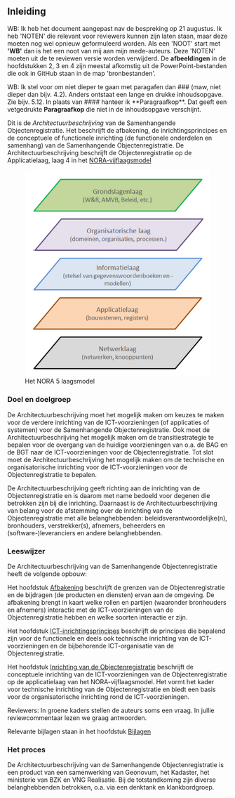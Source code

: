 ## Inleiding

<p class='note'>
     WB: Ik heb het document aangepast nav de bespreking op 21 augustus. Ik heb 'NOTEN' die relevant voor reviewers kunnen zijn laten staan, maar deze moeten nog wel opnieuw geformuleerd worden. Als een 'NOOT' start met <b>'WB'</b> dan is het een noot van mij aan mijn mede-auteurs. Deze 'NOTEN' moeten uit de te reviewen versie worden verwijderd. De <b>afbeeldingen</b> in de hoofdstukken 2, 3 en 4 zijn meestal afkomstig uit de PowerPoint-bestanden die ook in GitHub staan in de map 'bronbestanden'.
</p>

<p class='note'>
     WB: Ik stel voor om niet dieper te gaan met paragafen dan ### (maw, niet dieper dan bijv. 4.2). Anders ontstaat een lange en drukke inhoudsopgave. Zie bijv. 5.12. In plaats van #### hanteer ik **Paragraafkop**. Dat geeft een vetgedrukte <b>Paragraafkop</b> die niet in de inhoudsopgave verschijnt.
</p>

Dit is de *Architectuurbeschrijving* van de Samenhangende Objectenregistratie. Het beschrijft de afbakening, de inrichtingsprincipes en de conceptuele of functionele inrichting (de functionele onderdelen en samenhang) van de Samenhangende Objectenregistratie. De Architectuurbeschrijving beschrijft de Objectenregistratie op de Applicatielaag, laag 4 in het [NORA-vijflaagsmodel](https://www.noraonline.nl/wiki/Vijflaagsmodel)

<figure id="nora5laagsmodel">
    <img src="media/nora5laagsmodel.PNG" alt="nora5laagsmodel">
    <figcaption>Het NORA 5 laagsmodel</figcaption>
</figure>

### Doel en doelgroep

De Architectuurbeschrijving moet het mogelijk maken om  keuzes te maken voor de verdere inrichting van de ICT-voorzieningen (of applicaties of systemen) voor de Samenhangende Objectenregistratie. Ook moet de Architectuurbeschrijving het mogelijk maken om de transitiestrategie te bepalen voor de overgang van de huidige voorzieningen van o.a. de BAG en de BGT naar de ICT-voorzieningen voor de Objectenregistratie. Tot slot moet de Architectuurbeschrijving het mogelijk maken om de technische en organisatorische inrichting voor de ICT-voorzieningen voor de Objectenregistratie te bepalen. 

De Architectuurbeschrijving geeft richting aan de inrichting van de Objectenregistratie en is daarom met name bedoeld voor degenen die betrokken zijn bij die inrichting. Daarnaast is de Architectuurbeschrijving van belang voor de afstemming over de inrichting van de Objectenregistratie met alle belanghebbenden: beleidsverantwoordelijke(n), bronhouders, verstrekker(s), afnemers, beheerders en (software-)leveranciers en andere belanghebbenden.

### Leeswijzer

De Architectuurbeschrijving van de Samenhangende Objectenregistratie heeft de volgende opbouw:

Het hoofdstuk [Afbakening](#afbakening) beschrijft de grenzen van de Objectenregistratie en de bijdragen (de producten en diensten) ervan aan de omgeving. De afbakening brengt in kaart welke rollen en partijen (waaronder bronhouders en afnemers) interactie met de ICT-voorzieningen van de Objectenregistratie hebben en welke soorten interactie er zijn.

Het hoofdstuk [ICT-inrichtingsprincipes](#ict-inrichtingsprincipes) beschrijft de principes die bepalend zijn voor de functionele en deels ook technische inrichting van de ICT-voorzieningen en de bijbehorende ICT-organisatie van de Objectenregistratie.  

Het hoofdstuk [Inrichting van de Objectenregistratie](#inrichting-van-de-objectenregistratie) beschrijft de conceptuele inrichting van de ICT-voorzieningen van de Objectenregistratie op de applicatielaag van het NORA-vijflaagsmodel. Het vormt het kader voor technische inrichting van de Objectenregistratie en biedt een basis voor de organisatorische inrichting rond de ICT-voorzieningen.

<!-- Tenslotte worden in het hoofdstuk [Conlusies en Aanbevelingen](#conclusies-en-aanbevelingen) de belangrijkste conclusies en de belangrijkste aanbevelingen op een rijtje gezet. -->

<p class='note'>
     Reviewers: In groene kaders stellen de auteurs soms een vraag. In jullie reviewcommentaar lezen we graag antwoorden.
</p>

Relevante bijlagen staan in het hoofdstuk [Bijlagen](#bijlagen-principes)

### Het proces

De Architectuurbeschrijving van de Samenhangende Objectenregistratie is een product van een samenwerking van Geonovum, het Kadaster, het ministerie van BZK en VNG Realisatie. Bij de totstandkoming zijn diverse belanghebbenden betrokken, o.a. via een denktank en klankbordgroep.

